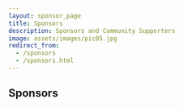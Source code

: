 ```yaml
---
layout: sponsor_page
title: Sponsors
description: Sponsors and Community Supporters
image: assets/images/pic05.jpg
redirect_from:
  - /sponsors
  - /sponsors.html
---
```


## Sponsors
<!-- <h1 style="color: #2a2f4a !important;">Sponsors</h1> -->
<!-- 
<h1 style="color: #2a2f4a !important;">Platinum</h1>
<div class="row">
{% assign sponsors = site.sponsors | sort: 'weight' %}

{% for sponsor in sponsors %}
	{% if sponsor.status == '2018_platinum' %}
		<div class="3u" style="text-align:center;">
			<span class="image fit">
				<img src="{{ sponsor.img | prepend: site.baseurl | prepend: site.url }}" class="img-sponsor">
			</span>
		</div>
	{% endif %}
{% endfor %}
</div>

<hr>

## Past sponsors and partners 

<h1 style="color: #2a2f4a !important;">Past sponsors</h1>
<div class="row">
{% assign sponsors = site.sponsors | sort: 'weight' %}

{% for sponsor in sponsors %}
		<div class="2u" style="text-align:center;">
			<span class="image fit">
				<img src="{{ sponsor.img | prepend: site.baseurl | prepend: site.url }}" class="img-sponsor">
			</span>
		</div>
{% endfor %}

<hr> -->
